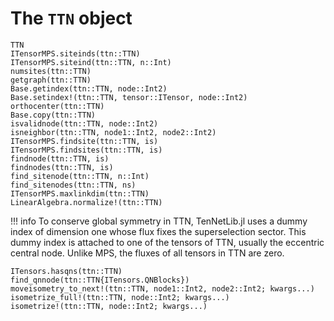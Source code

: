 # The `TTN` object

```@docs
TTN
ITensorMPS.siteinds(ttn::TTN)
ITensorMPS.siteind(ttn::TTN, n::Int)
numsites(ttn::TTN)
getgraph(ttn::TTN)
Base.getindex(ttn::TTN, node::Int2)
Base.setindex!(ttn::TTN, tensor::ITensor, node::Int2)
orthocenter(ttn::TTN)
Base.copy(ttn::TTN)
isvalidnode(ttn::TTN, node::Int2)
isneighbor(ttn::TTN, node1::Int2, node2::Int2)
ITensorMPS.findsite(ttn::TTN, is)
ITensorMPS.findsites(ttn::TTN, is)
findnode(ttn::TTN, is)
findnodes(ttn::TTN, is)
find_sitenode(ttn::TTN, n::Int)
find_sitenodes(ttn::TTN, ns)
ITensorMPS.maxlinkdim(ttn::TTN)
LinearAlgebra.normalize!(ttn::TTN)
```

!!! info
    To conserve global symmetry in TTN, TenNetLib.jl uses a dummy index of dimension one whose flux
    fixes the superselection sector. This dummy index is attached to one of the tensors of TTN,
    usually the eccentric central node. Unlike MPS, the fluxes of all tensors in TTN are zero.

```@docs
ITensors.hasqns(ttn::TTN)
find_qnnode(ttn::TTN{ITensors.QNBlocks})
moveisometry_to_next!(ttn::TTN, node1::Int2, node2::Int2; kwargs...)
isometrize_full!(ttn::TTN, node::Int2; kwargs...)
isometrize!(ttn::TTN, node::Int2; kwargs...)
```